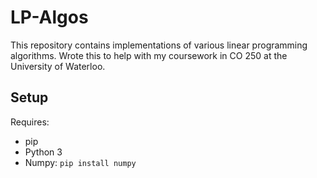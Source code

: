 # LP-Algos

This repository contains implementations of various linear programming algorithms.
Wrote this to help with my coursework in CO 250 at the University of Waterloo.

## Setup

Requires:
- pip
- Python 3
- Numpy: `pip install numpy`